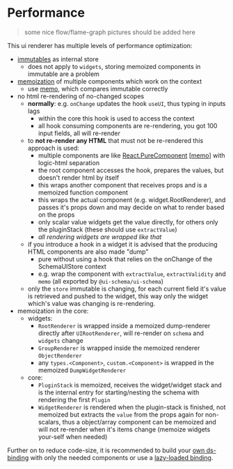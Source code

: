 # Performance

> some nice flow/flame-graph pictures should be added here

This ui renderer has multiple levels of performance optimization:

- [immutables](https://immutable-js.github.io/immutable-js/) as internal store
    - does not apply to `widgets`, storing memoized components in immutable are a problem
- [memoization](https://reactjs.org/docs/hooks-reference.html#usememo) of multiple components which work on the context
    - use [memo](/docs/core#memo--isequal), which compares immutable correctly
- no html re-rendering of no-changed scopes
    - **normally**: e.g. `onChange` updates the hook `useUI`, thus typing in inputs lags
        - within the core this hook is used to access the context
        - all hook consuming components are re-rendering, you got 100 input fields, all will re-render
    - to **not re-render any HTML** that must not be re-rendered this approach is used:
        - multiple components are like [React.PureComponent](https://reactjs.org/docs/react-api.html#reactpurecomponent) [[memo](https://reactjs.org/docs/hooks-reference.html#usememo)] with logic-html separation
        - the root component accesses the hook, prepares the values, but doesn't render html by itself
        - this wraps another component that receives props and is a memoized function component
        - this wraps the actual component (e.g. widget.RootRenderer), and passes it's props down and may decide on what to render based on the props
        - only scalar value widgets get the value directly, for others only the pluginStack (these should use `extractValue`)
        - *all rendering widgets are wrapped like that*
    - if you introduce a hook in a widget it is advised that the producing HTML components are also made "dump"
        - pure without using a hook that relies on the onChange of the SchemaUIStore context
        - e.g. wrap the component with `extractValue`, `extractValidity` and `memo` (all exported by `@ui-schema/ui-schema`)
    - only the `store` immutable is changing, for each current field it's value is retrieved and pushed to the widget, this way only the widget which's value was changing is re-rendering.
- memoization in the core:
    - widgets:
        - `RootRenderer` is wrapped inside a memoized dump-renderer directly after `UIRootRenderer`, will re-render on `schema` and `widgets` change
        - `GroupRenderer` is wrapped inside the memoized renderer `ObjectRenderer`
        - any `types.<Component>`, `custom.<Component>` is wrapped in the memoized `DumpWidgetRenderer`
    - core:
        - `PluginStack` is memoized, receives the widget/widget stack and is the internal entry for starting/nesting the schema with rendering the first `Plugin`
        - `WidgetRenderer` is rendered when the plugin-stack is finished, not memoized but extracts the `value` from the props again for non-scalars, thus a object/array component can be memoized and will not re-render when it's items change (memoize widgets your-self when needed)

Further on to reduce code-size, it is recommended to build your [own ds-binding](/docs/widgets#create-design-system-binding) with only the needed components or use a [lazy-loaded binding](/docs/widgets#lazy-loading-bindings).
